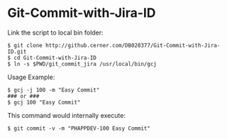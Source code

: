 Git-Commit-with-Jira-ID
=======================

Link the script to local bin folder:

    $ git clone http://github.cerner.com/DB020377/Git-Commit-with-Jira-ID.git
    $ cd Git-Commit-with-Jira-ID
    $ ln -s $PWD/git_commit_jira /usr/local/bin/gcj

Usage Example:

    $ gcj -j 100 -m "Easy Commit"
    ### or ###
    $ gcj 100 "Easy Commit"

This command would internally execute:

    $ git commit -v -m "PHAPPDEV-100 Easy Commit"
